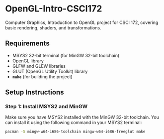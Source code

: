 # OpenGL-Intro-CSCI172
Computer Graphics, Introduction to OpenGL project for CSCI 172, covering basic rendering, shaders, and transformations.

## Requirements
- MSYS2 32-bit terminal (for MinGW 32-bit toolchain)
- OpenGL library
- GLFW and GLEW libraries
- GLUT (OpenGL Utility Toolkit) library
- **`make`** (for building the project)

## Setup Instructions

### Step 1: Install MSYS2 and MinGW
Make sure you have MSYS2 installed with the MinGW 32-bit toolchain. You can install it using the following command in your MSYS2 terminal:

```bash
pacman -S mingw-w64-i686-toolchain mingw-w64-i686-freeglut make

